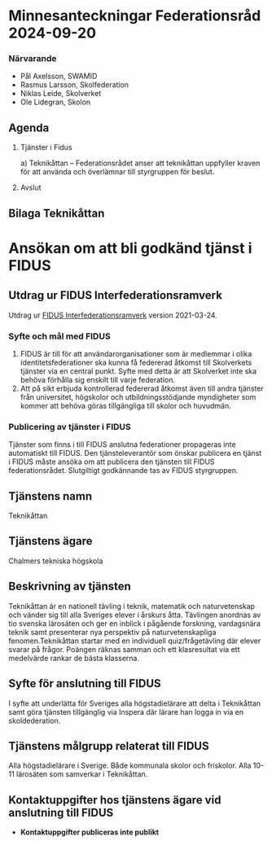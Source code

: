 # Minnesanteckningar Federationsråd 2024-09-20

### Närvarande
* Pål Axelsson, SWAMID
* Rasmus Larsson, Skolfederation
* Niklas Leide, Skolverket
* Ole Lidegran, Skolon 


## Agenda
1. Tjänster i Fidus

	a) Teknikåttan – Federationsrådet anser att teknikåttan uppfyller kraven för att använda och överlämnar till styrgruppen för beslut.

2. Avslut


## Bilaga Teknikåttan
# Ansökan om att bli godkänd tjänst i FIDUS

## Utdrag ur FIDUS Interfederationsramverk

Utdrag ur [FIDUS Interfederationsramverk](https://github.com/FIDUSFederation/Interfederationsramverk/blob/main/FIDUS_Interfederationsramverk.md) version 2021-03-24.

### Syfte och mål med FIDUS

1.  FIDUS är till för att användarorganisationer som är medlemmar i olika identitetsfederationer ska kunna få federerad åtkomst till Skolverkets tjänster via en central punkt. Syfte med detta är att Skolverket inte ska behöva förhålla sig enskilt till varje federation.
2.  Att på sikt erbjuda kontrollerad federerad åtkomst även till andra tjänster från universitet, högskolor och utbildningsstödjande myndigheter som kommer att behöva göras tillgängliga till skolor och huvudmän.

### Publicering av tjänster i FIDUS

Tjänster som finns i till FIDUS anslutna federationer propageras inte automatiskt till FIDUS. Den tjänsteleverantör som önskar publicera en tjänst i FIDUS måste ansöka om att publicera den tjänsten till FIDUS federationsrådet. Slutgiltigt godkännande tas av FIDUS styrgruppen.

## Tjänstens namn

Teknikåttan

## Tjänstens ägare

Chalmers tekniska högskola

## Beskrivning av tjänsten

Teknikåttan är en nationell tävling i teknik, matematik och naturvetenskap och vänder sig till alla Sveriges elever i årskurs åtta. Tävlingen anordnas av tio svenska lärosäten och ger en inblick i pågående forskning, vardagsnära teknik samt presenterar nya perspektiv på naturvetenskapliga fenomen.Teknikåttan startar med en individuell quiz/frågetävling där elever svarar på frågor. Poängen räknas samman och ett klasresultat via ett medelvärde rankar de bästa klasserna.

## Syfte för anslutning till FIDUS

I syfte att underlätta för Sveriges alla högstadielärare att delta i Teknikåttan samt göra tjänsten tillgänglig via Inspera där lärare han logga in via en skoldederation.

## Tjänstens målgrupp relaterat till FIDUS

Alla högstadielärare i Sverige. Både kommunala skolor och friskolor. Alla 10-11 lärosäten som samverkar i Teknikåttan.

## Kontaktuppgifter hos tjänstens ägare vid anslutning till FIDUS

* __Kontaktuppgifter publiceras inte publikt__
